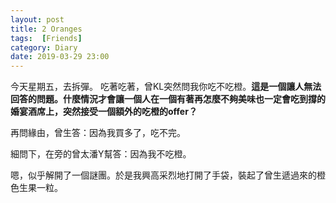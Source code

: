 ```yaml
---
layout: post
title: 2 Oranges
tags:  [Friends]
category: Diary
date: 2019-03-29 23:00
---
```


今天星期五，去拆彈。
吃著吃著，曾KL突然問我你吃不吃橙。**這是一個讓人無法回答的問題。什麼情況才會讓一個人在一個有著再怎麼不夠美味也一定會吃到撐的婚宴酒席上，突然接受一個額外的吃橙的offer？**

再問緣由，曾生答：因為我買多了，吃不完。

細問下，在旁的曾太潘Y幫答：因為我不吃橙。

嗯，似乎解開了一個謎團。於是我興高采烈地打開了手袋，裝起了曾生遞過來的橙色生果一粒。